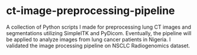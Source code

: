 # ct-image-preprocessing-pipeline

A collection of Python scripts I made for preprocessing lung CT images and segmentations utilizing SimpleITK and PyDicom. Eventually, the pipeline will be applied to analyze images from lung cancer patients in Nigeria. I validated the image processing pipeline on NSCLC Radiogenomics dataset.
